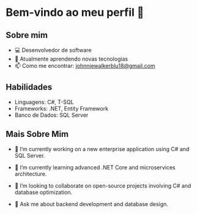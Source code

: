 # Bem-vindo ao meu  perfil 👋

## Sobre mim
- 💻 Desenvolvedor de software
- 🌱 Atualmente aprendendo novas tecnologias
- 📫 Como me encontrar: johnniewalkerblu18@gmail.com

## Habilidades
- Linguagens: C#, T-SQL
- Frameworks: .NET, Entity Framework
- Banco de Dados: SQL Server

## Mais Sobre Mim
- 🔭 I’m currently working on a new enterprise application using C# and SQL Server.
- 🌱 I’m currently learning advanced .NET Core and microservices architecture.
- 👯 I’m looking to collaborate on open-source projects involving C# and database optimization.
  
- 💬 Ask me about backend development and database design.



